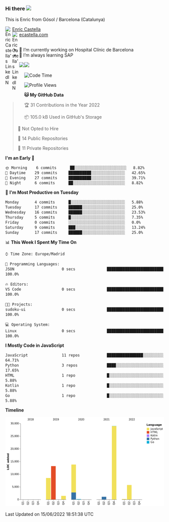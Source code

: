 ### Hi there <img src="https://media.giphy.com/media/hvRJCLFzcasrR4ia7z/giphy.gif" width="25px">

This is Enric from Gósol / Barcelona (Catalunya) 

<a href="https://www.linkedin.com/in/enric-castella/">
  <img align="left" alt="Enric Castella's LinkedIN" width="22px" src="https://raw.githubusercontent.com/peterthehan/peterthehan/master/assets/linkedin.svg" />
  Enric Castella
</a><br>

<a href="https://www.linkedin.com/in/enric-castella/">
  <img align="left" alt="Enric Castella's LinkedIN" width="22px" src="https://cdn-icons-png.flaticon.com/128/2034/2034607.png" />
  ecastella.com
</a><br><br>

- 🔭 I’m currently working on Hospital Clínic de Barcelona
- 🌱 I’m always learning SAP

<img align="left" height="170" src="https://github-readme-stats.vercel.app/api/top-langs/?username=enric11&layout=compact">

<img height="170" src="https://github-readme-stats.vercel.app/api?username=enric11&count_private=true&show_icons=true">

<!--START_SECTION:waka-->
![Code Time](http://img.shields.io/badge/Code%20Time-0%20secs-blue)

![Profile Views](http://img.shields.io/badge/Profile%20Views-3-blue)

**🐱 My GitHub Data** 

> 🏆 31 Contributions in the Year 2022
 > 
> 📦 105.0 kB Used in GitHub's Storage 
 > 
> 🚫 Not Opted to Hire
 > 
> 📜 14 Public Repositories 
 > 
> 🔑 11 Private Repositories  
 > 
**I'm an Early 🐤** 

```text
🌞 Morning    6 commits      ██░░░░░░░░░░░░░░░░░░░░░░░   8.82% 
🌆 Daytime    29 commits     ██████████░░░░░░░░░░░░░░░   42.65% 
🌃 Evening    27 commits     ██████████░░░░░░░░░░░░░░░   39.71% 
🌙 Night      6 commits      ██░░░░░░░░░░░░░░░░░░░░░░░   8.82%

```
📅 **I'm Most Productive on Tuesday** 

```text
Monday       4 commits      █░░░░░░░░░░░░░░░░░░░░░░░░   5.88% 
Tuesday      17 commits     ██████░░░░░░░░░░░░░░░░░░░   25.0% 
Wednesday    16 commits     ██████░░░░░░░░░░░░░░░░░░░   23.53% 
Thursday     5 commits      █░░░░░░░░░░░░░░░░░░░░░░░░   7.35% 
Friday       0 commits      ░░░░░░░░░░░░░░░░░░░░░░░░░   0.0% 
Saturday     9 commits      ███░░░░░░░░░░░░░░░░░░░░░░   13.24% 
Sunday       17 commits     ██████░░░░░░░░░░░░░░░░░░░   25.0%

```


📊 **This Week I Spent My Time On** 

```text
⌚︎ Time Zone: Europe/Madrid

💬 Programming Languages: 
JSON                     0 secs              █████████████████████████   100.0%

🔥 Editors: 
VS Code                  0 secs              █████████████████████████   100.0%

🐱‍💻 Projects: 
sudoku-ui                0 secs              █████████████████████████   100.0%

💻 Operating System: 
Linux                    0 secs              █████████████████████████   100.0%

```

**I Mostly Code in JavaScript** 

```text
JavaScript               11 repos            ████████████████░░░░░░░░░   64.71% 
Python                   3 repos             ████░░░░░░░░░░░░░░░░░░░░░   17.65% 
HTML                     1 repo              █░░░░░░░░░░░░░░░░░░░░░░░░   5.88% 
Kotlin                   1 repo              █░░░░░░░░░░░░░░░░░░░░░░░░   5.88% 
Go                       1 repo              █░░░░░░░░░░░░░░░░░░░░░░░░   5.88%

```


**Timeline**

![Chart not found](https://raw.githubusercontent.com/enric11/enric11/main/charts/bar_graph.png) 


 Last Updated on 15/06/2022 18:51:38 UTC
<!--END_SECTION:waka-->

<!-- ![](https://visitor-badge.glitch.me/badge?page_id=enric11.enric11) -->
